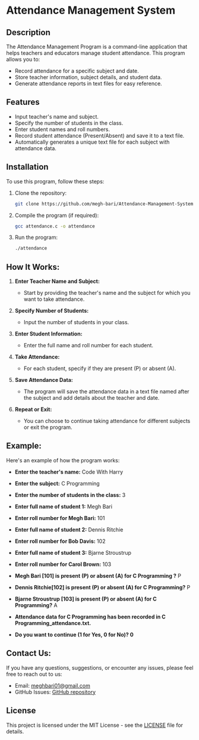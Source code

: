 # Attendance Management System

## Description

The Attendance Management Program is a command-line application that helps teachers and educators manage student attendance. This program allows you to:

- Record attendance for a specific subject and date.
- Store teacher information, subject details, and student data.
- Generate attendance reports in text files for easy reference.

## Features

- Input teacher's name and subject.
- Specify the number of students in the class.
- Enter student names and roll numbers.
- Record student attendance (Present/Absent) and save it to a text file.
- Automatically generates a unique text file for each subject with attendance data.

## Installation

To use this program, follow these steps:

1. Clone the repository:

   ```bash
   git clone https://github.com/megh-bari/Attendance-Management-System.git
   ```

2. Compile the program (if required):

   ```bash
   gcc attendance.c -o attendance
   ```

3. Run the program:

   ```bash
   ./attendance
   ```
   
## How It Works:

1. **Enter Teacher Name and Subject:**
   - Start by providing the teacher's name and the subject for which you want to take attendance.

2. **Specify Number of Students:**
   - Input the number of students in your class.

3. **Enter Student Information:**
   - Enter the full name and roll number for each student.

4. **Take Attendance:**
   - For each student, specify if they are present (P) or absent (A).

5. **Save Attendance Data:**
   - The program will save the attendance data in a text file named after the subject and add details about the teacher and date.

6. **Repeat or Exit:**
   - You can choose to continue taking attendance for different subjects or exit the program.

##  Example:
Here's an example of how the program works:

-  **Enter the teacher's name:**  Code With Harry
-  **Enter the subject:** C Programming
-  **Enter the number of students in the class:** 3



-  **Enter full name of student 1:** Megh Bari
-  **Enter roll number for Megh Bari:** 101



- **Enter full name of student 2:** Dennis Ritchie
- **Enter roll number for Bob Davis:** 102



- **Enter full name of student 3:** Bjarne Stroustrup 
- **Enter roll number for Carol Brown:** 103



- **Megh Bari [101] is present (P) or absent (A) for C Programming ?** P
- **Dennis Ritchie[102] is present (P) or absent (A) for C Programming?** P
- **Bjarne Stroustrup [103] is present (P) or absent (A) for C Programming?** A



- **Attendance data for C Programming has been recorded in C Programming_attendance.txt.**


- **Do you want to continue (1 for Yes, 0 for No)? 0**

## Contact Us:
If you have any questions, suggestions, or encounter any issues, please feel free to reach out to us:

- Email: meghbari01@gmail.com
- GitHub Issues: [GitHub repository](https://github.com/megh-bari/Attendance-Management-System/issues)

## License

This project is licensed under the MIT License - see the [LICENSE](LICENSE) file for details.

